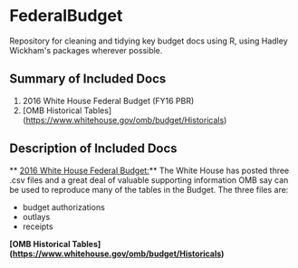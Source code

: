# FederalBudget
Repository for cleaning and tidying key budget docs using R, using Hadley Wickham's packages wherever possible.

## Summary of Included Docs
1. 2016 White House Federal Budget (FY16 PBR)
2. [OMB Historical Tables] (https://www.whitehouse.gov/omb/budget/Historicals)

## Description of Included Docs
** [2016 White House Federal Budget:](https://github.com/WhiteHouse/2016-budget-data)** The White House has posted three .csv files and a great deal of valuable supporting information OMB say can be used to reproduce many of the tables in the Budget. The three files are:
* budget authorizations
* outlays
* receipts


**[OMB Historical Tables] (https://www.whitehouse.gov/omb/budget/Historicals)**